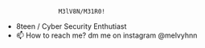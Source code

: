                    M3lV8N/M31R0!

- 8teen / Cyber Security Enthutiast
- 📫 How to reach me? dm me on instagram @melvyhnn
